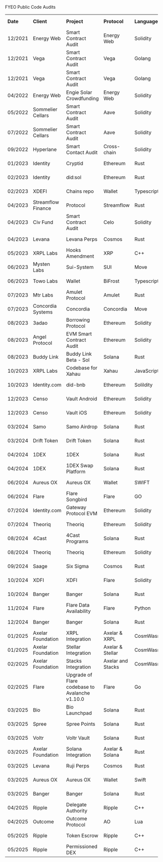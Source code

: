 FYEO Public Code Audits


<table>
  <tr>
   <td><strong>Date</strong>
   </td>
   <td><strong>Client</strong>
   </td>
   <td><strong>Project</strong>
   </td>
   <td><strong>Protocol</strong>
   </td>
   <td><strong>Language(s)</strong>
   </td>
   <td><strong>Audit Report</strong>
   </td>
   <td><strong>Blog Post</strong>
   </td>
  </tr>
  <tr>
   <td>12/2021
   </td>
   <td>Energy Web
   </td>
   <td>Smart Contract Audit
   </td>
   <td>Energy Web
   </td>
   <td>Solidity
   </td>
   <td><a href="https://github.com/fyeo-io/public-audit-reports/blob/main/Code%20Audit%20Reports/2021/Energy%20Web/Smart%20Contract%20review%20-%20The%20Energy%20Web%20-%20December%202021%20v1.1.pdf">Click here</a>
   </td>
   <td><a href="https://www.fyeo.io/post/security-assessment-of-energy-web-general-and-staking-pool-smart-contract">Read Post</a>
   </td>
  </tr>
  <tr>
   <td>12/2021
   </td>
   <td>Vega
   </td>
   <td>Smart Contract Audit
   </td>
   <td>Vega
   </td>
   <td>Golang
   </td>
   <td><a href="https://github.com/fyeo-io/public-audit-reports/blob/main/Code%20Audit%20Reports/2021/Vega/Vega%20-%20Smart%20Contract%20Security%20Assessment%20v1.0.2_FINAL.pdf">Click here</a>
   </td>
   <td><a href="https://www.fyeo.io/post/vega-protocol-security-review-ethereum-side-smart-contracts-of-the-ethereum-bridge-to-vega">Read Post</a>
   </td>
  </tr>
  <tr>
   <td>12/2021
   </td>
   <td>Vega
   </td>
   <td>Smart Contract Audit
   </td>
   <td>Vega
   </td>
   <td>Golang
   </td>
   <td><a href="https://github.com/fyeo-io/public-audit-reports/blob/main/Code%20Audit%20Reports/2021/Vega/Vega_-_Re-Review_Smart_Contract_Security_Assessment_v1.1.pdf">Click here</a>
   </td>
   <td><a href="https://www.fyeo.io/post/vega-protocol-security-review-ethereum-side-smart-contracts-of-the-ethereum-bridge-to-vega">Read Post</a>
   </td>
  </tr>
  <tr>
   <td>04/2022
   </td>
   <td>Energy Web
   </td>
   <td>Engie Solar Crowdfunding
   </td>
   <td>Energy Web
   </td>
   <td>Solidity
   </td>
   <td><a href="https://github.com/fyeo-io/public-audit-reports/blob/main/Code%20Audit%20Reports/2022/Energy%20Web%20AG%20-%20Security%20Assessment%20of%20Engie%20Solar%20Crowdfunding%20v2.1.docx%20(1).pdf">Click here</a>
   </td>
   <td><a href="https://www.fyeo.io/post/security-assessment-for-crowdfund-for-solar-by-energy-web-and-engie-energy-access">Read Post</a>
   </td>
  </tr>
  <tr>
   <td>05/2022
   </td>
   <td>Sommelier Cellars
   </td>
   <td>Smart Contract Audit
   </td>
   <td>Aave
   </td>
   <td>Solidity
   </td>
   <td><a href="https://github.com/fyeo-io/public-audit-reports/blob/main/Code%20Audit%20Reports/2022/Sommelier%20Cellars/PUBLIC%20-%20PeggyJV%20-%20Security%20Assessment%20of%20the%20Sommelier%20Cellar%20Smart%20Contracts%20v2.0.pdf">Click here</a>
   </td>
   <td><a href="https://www.fyeo.io/post/fyeo-sommelier-cellars-code-review">Read Post</a>
   </td>
  </tr>
  <tr>
   <td>07/2022
   </td>
   <td>Sommelier Cellars
   </td>
   <td>Smart Contract Audit
   </td>
   <td>Aave
   </td>
   <td>Solidity
   </td>
   <td><a href="https://github.com/fyeo-io/public-audit-reports/blob/main/Code%20Audit%20Reports/2022/Sommelier%20Cellars/PUBLIC%20-%20PeggyJV%20-%20Security%20Assessment%20of%20the%20Sommelier%20Cellar%20Smart%20Contracts%20v2.2.pdf">Click here</a>
   </td>
   <td><a href="https://www.fyeo.io/post/fyeo-sommelier-cellars-code-review">Read Post</a>
   </td>
  </tr>
  <tr>
   <td>09/2022
   </td>
   <td>Hyperlane
   </td>
   <td>Smart Contact Audit
   </td>
   <td>Cross-chain
   </td>
   <td>Solidity
   </td>
   <td><a href="https://github.com/fyeo-io/public-audit-reports/blob/main/Code%20Audit%20Reports/2022/Hyperlane%20-%20Security%20Assessment%20of%20the%20Abacus%20Monorepo%20v1.2.pdf">Click here</a>
   </td>
   <td><a href="https://www.fyeo.io/post/fyeo-security-assessment-of-the-hyperlane-formerly-abacus-smart-contracts-in-august-2022">Read Post</a>
   </td>
  </tr>
  <tr>
   <td>01/2023
   </td>
   <td>Identity
   </td>
   <td>Cryptid
   </td>
   <td>Ethereum
   </td>
   <td>Rust
   </td>
   <td><a href="https://github.com/fyeo-io/public-audit-reports/blob/main/Code%20Audit%20Reports/2023/Identity/Identity%20Technologies%20Inc.%20-%20Security%20Assessment%20of%20the%20Sol_Did%20v1.0.pdf">Click here</a>
   </td>
   <td><a href="https://www.fyeo.io/post/fyeo-security-assessment-identity_com">Read Post</a>
   </td>
  </tr>
  <tr>
   <td>02/2023
   </td>
   <td>Identity
   </td>
   <td>did:sol
   </td>
   <td>Ethereum
   </td>
   <td>Rust
   </td>
   <td><a href="https://github.com/fyeo-io/public-audit-reports/blob/main/Code%20Audit%20Reports/2023/Identity/Identity%20Technologies%20Inc.%20-%20Security%20Assessment%20of%20the%20Cryptid%20v1.0.pdf">Click here</a>
   </td>
   <td><a href="https://www.fyeo.io/post/fyeo-security-assessment-identity_com">Read Post</a>
   </td>
  </tr>
  <tr>
   <td>02/2023
   </td>
   <td>XDEFI
   </td>
   <td>Chains repo
   </td>
   <td>Wallet
   </td>
   <td>Typescript
   </td>
   <td><a href="https://github.com/fyeo-io/public-audit-reports/blob/main/Code%20Audit%20Reports/2023/XDEFI/XDEFI-%20Code%20Review%20of%20Chains%20repo%20v1.0.pdf">Click here</a>
   </td>
   <td>
   </td>
  </tr>
  <tr>
   <td>04/2023
   </td>
   <td>Streamflow Finance
   </td>
   <td>Protocol
   </td>
   <td>Streamflow
   </td>
   <td>Rust
   </td>
   <td><a href="https://github.com/fyeo-io/public-audit-reports/blob/main/Code%20Audit%20Reports/2023/Streamflow/Streamflow_Finance_Security_Assessment_of_the_Streamflow_Protocols.pdf">Click here</a>
   </td>
   <td><a href="https://www.fyeo.io/post/secure-code-assessment-of-the-streamflow-finance-protocol">Read Post</a>
   </td>
  </tr>
  <tr>
   <td>04/2023
   </td>
   <td>Civ Fund
   </td>
   <td>Smart Contract Audit
   </td>
   <td>Celo
   </td>
   <td>Solidity
   </td>
   <td><a href="https://github.com/fyeo-io/public-audit-reports/blob/main/Code%20Audit%20Reports/2023/Civ%20Fund/CIV%20Fund%20-%20Security%20Assessment%20of%20the%20CIVFund%20Contracts%20v1.2.pdf">Click here</a>
   </td>
   <td><a href="https://www.fyeo.io/post/civfund-security-assessment">Read Post</a>
   </td>
  </tr>
  <tr>
   <td>04/2023
   </td>
   <td>Levana
   </td>
   <td>Levana Perps
   </td>
   <td>Cosmos
   </td>
   <td>Rust
   </td>
   <td><a href="https://github.com/fyeo-io/public-audit-reports/blob/main/Code%20Audit%20Reports/2023/Levana/Levana%20Foundation%20-%20Security%20Assessment%20of%20the%20Levana%20Protocol%20v1.1%20(1).pdf">Click here</a>
   </td>
   <td>
   </td>
  </tr>
  <tr>
   <td>05/2023
   </td>
   <td>XRPL Labs
   </td>
   <td>Hooks Amendment
   </td>
   <td>XRP
   </td>
   <td>C++
   </td>
   <td><a href="https://github.com/fyeo-io/public-audit-reports/blob/main/Code%20Audit%20Reports/2023/Xahau/Security%20Assessment%20of%20the%20XRP%20Labs%20Hooks%20Amendment%20v1.0_public.pdf">Click here</a>
   </td>
   <td><a href="https://www.fyeo.io/post/security-assessment-of-the-xrpl-labs-hooks-amendment">Read Post</a>
   </td>
  </tr>
  <tr>
   <td>06/2023
   </td>
   <td>Mysten Labs
   </td>
   <td>Sui-System
   </td>
   <td>SUI
   </td>
   <td>Move
   </td>
   <td><a href="https://github.com/fyeo-io/public-audit-reports/blob/main/Code%20Audit%20Reports/2023/SUI/Mysten%20Labs%20-%20Security%20Assessment%20for%20the%20SUI%20Blockchain%20sui-system%20v1.0.pdf">Click here</a>
   </td>
   <td><a href="https://www.fyeo.io/post/fyeo-sui-security-assessment-with-mysten-labs">Read Post</a>
   </td>
  </tr>
  <tr>
   <td>06/2023
   </td>
   <td>Towo Labs
   </td>
   <td>Wallet
   </td>
   <td>BiFrost
   </td>
   <td>Typescript/Javascript
   </td>
   <td><a href="https://github.com/fyeo-io/public-audit-reports/blob/main/Code%20Audit%20Reports/2023/BiFrost/Towo%20Labs%20-%20Secure%20Code%20Review%20Bifrost%20Wallet%20v1.0.pdf">Click here</a>
   </td>
   <td><a href="https://www.fyeo.io/post/fyeo-bifrost-wallet-security-assessment">Read Post</a>
   </td>
  </tr>
  <tr>
   <td>07/2023
   </td>
   <td>Mtr Labs
   </td>
   <td>Amulet Protocol
   </td>
   <td>Amulet
   </td>
   <td>Rust
   </td>
   <td><a href="https://github.com/fyeo-io/public-audit-reports/blob/main/Code%20Audit%20Reports/2023/Amulet/MTR_Labs_Pte_Ltd_Secure_Code_Review_of_Amulet_Protocol_v1_0%20(1).pdf">Click here</a>
   </td>
   <td><a href="https://www.fyeo.io/post/fyeo-amulet-security-assessment">Read Post</a>
   </td>
  </tr>
  <tr>
   <td>07/2023
   </td>
   <td>Concordia Systems
   </td>
   <td>Concordia
   </td>
   <td>Concordia
   </td>
   <td>Move
   </td>
   <td><a href="https://github.com/fyeo-io/public-audit-reports/blob/main/Code%20Audit%20Reports/2023/Concordia/Concordia%20Systems%20Inc.%20-%20Secure%20Code%20Review%20Concordia%20v1.0.pdf">Click here</a>
   </td>
   <td><a href="https://www.fyeo.io/post/fyeo-concordia-security-assessment">Read Post</a>
   </td>
  </tr>
  <tr>
   <td>08/2023
   </td>
   <td>3adao
   </td>
   <td>Borrowing Protocol
   </td>
   <td>Ethereum
   </td>
   <td>Solidity
   </td>
   <td><a href="https://github.com/fyeo-io/public-audit-reports/blob/main/Code%20Audit%20Reports/2023/3aDAO/3A%20DAO%20-%20Security%20Assessment%20for%203A%20Borrowing%20Protocol%20v1.0.pdf">Click here</a>
   </td>
   <td><a href="https://www.fyeo.io/post/fyeo-3a-dao-security-assessment">Read Post</a>
   </td>
  </tr>
  <tr>
   <td>08/2023
   </td>
   <td>Angel Protocol
   </td>
   <td>EVM Smart Contract Audit
   </td>
   <td>Ethereum
   </td>
   <td>Solidity
   </td>
   <td><a href="https://github.com/fyeo-io/public-audit-reports/blob/main/Code%20Audit%20Reports/2023/Angel%20Protocol/Angel%20Protocol%20Finance%20-%20Security%20Assessment%20of%20evm-smart-contracts%20v1.0.pdf">Click here</a>
   </td>
   <td><a href="https://www.fyeo.io/post/fyeo-angel-giving-security-assessment">Read Post</a>
   </td>
  </tr>
  <tr>
   <td>08/2023
   </td>
   <td>Buddy Link
   </td>
   <td>Buddy Link Beta - Sol
   </td>
   <td>Solana
   </td>
   <td>Rust
   </td>
   <td><a href="https://github.com/fyeo-io/public-audit-reports/blob/main/Code%20Audit%20Reports/2023/BuddyLink/Buddy%20Link%20-%20Security%20Assessment%20of%20buddlink-beta-sol%20v1.0.pdf">Click here</a>
   </td>
   <td><a href="https://www.fyeo.io/post/fyeo-buddy-link-security-assessment">Read Post</a>
   </td>
  </tr>
  <tr>
   <td>10/2023
   </td>
   <td>XRPL Labs
   </td>
   <td>Codebase for Xahau
   </td>
   <td>Xahau
   </td>
   <td>JavaScript
   </td>
   <td><a href="https://github.com/fyeo-io/public-audit-reports/blob/main/Code%20Audit%20Reports/2023/Xahau/V1.0%20XRPL%20Labs%20-%20Security%20Review%20of%20Xahaud%20-%20Codebase%20for%20Xahau%20.pdf">Click here</a>
   </td>
   <td><a href="https://www.fyeo.io/post/fyeo-completes-security-review-of-xahau-codebase">Read Post</a>
   </td>
  </tr>
  <tr>
   <td>10/2023
   </td>
   <td>Identity.com
   </td>
   <td>did-bnb
   </td>
   <td>Ethereum
   </td>
   <td>Solildity
   </td>
   <td><a href="https://github.com/fyeo-io/public-audit-reports/blob/main/Code%20Audit%20Reports/2023/Identity/Identity.com%20-%20Security%20Assessment%20did-bnb%20v1.0.pdf">Click here</a>
   </td>
   <td><a href="https://www.fyeo.io/post/fyeo-security-assessment-identity_com">Read Post</a>
   </td>
  </tr>
  <tr>
   <td>12/2023
   </td>
   <td>Censo
   </td>
   <td>Vault Android
   </td>
   <td>Ethereum
   </td>
   <td>Solidity
   </td>
   <td><a href="https://github.com/fyeo-io/public-audit-reports/blob/main/Code%20Audit%20Reports/2023/Censo/Censo%20-%20Security%20Code%20Review%20of%20Censo%20Vault%20Android%20v1.0_public.pdf">Click here</a>
   </td>
   <td><a href="https://www.fyeo.io/post/fyeo-completes-security-review-of-censo">Read Post</a>
   </td>
  </tr>
  <tr>
   <td>12/2023
   </td>
   <td>Censo
   </td>
   <td>Vault iOS
   </td>
   <td>Ethereum
   </td>
   <td>Solidity
   </td>
   <td><a href="https://github.com/fyeo-io/public-audit-reports/blob/main/Code%20Audit%20Reports/2023/Censo/Censo%20-%20Security%20Code%20Review%20of%20Censo%20Vault%20iOS%20v1.0_public.pdf">Click here</a>
   </td>
   <td><a href="https://www.fyeo.io/post/fyeo-completes-security-review-of-censo">Read Post</a>
   </td>
  </tr>
  <tr>
   <td>03/2024
   </td>
   <td>Samo
   </td>
   <td>Samo Airdrop
   </td>
   <td>Solana
   </td>
   <td>Rust
   </td>
   <td><a href="https://github.com/fyeo-io/public-audit-reports/blob/main/Code%20Audit%20Reports/2024/Drift%20Token/Drift%20Token%20-%20Security%20Code%20Review%20of%20DriftToken%20v1.0.pdf">Click here</a>
   </td>
   <td><a href="https://www.fyeo.io/post/fyeo-secure-code-assessment-of-samoyedcoin-saga-tools">Read Post</a>
   </td>
  </tr>
  <tr>
   <td>03/2024
   </td>
   <td>Drift Token
   </td>
   <td>Drift Token
   </td>
   <td>Solana
   </td>
   <td>Rust
   </td>
   <td><a href="https://github.com/fyeo-io/public-audit-reports/blob/main/Code%20Audit%20Reports/2024/Drift%20Token/Drift%20Token%20-%20Security%20Code%20Review%20of%20DriftToken%20v1.0.pdf">Click here</a>
   </td>
   <td><a href="https://www.fyeo.io/post/fyeo-secure-code-assessment-of-drift-token">Read Post</a>
   </td>
  </tr>
  <tr>
   <td>04/2024
   </td>
   <td>1DEX
   </td>
   <td>1DEX
   </td>
   <td>Solana
   </td>
   <td>Rust
   </td>
   <td><a href="https://github.com/fyeo-io/public-audit-reports/blob/main/Code%20Audit%20Reports/2024/1DEX/Security%20Code%20Review%201INTRO%20v1.0_public.pdf">Click here</a>
   </td>
   <td>
   </td>
  </tr>
  <tr>
   <td>04/2024
   </td>
   <td>1DEX
   </td>
   <td>1DEX Swap Platform
   </td>
   <td>Solana
   </td>
   <td>Rust
   </td>
   <td><a href="https://github.com/fyeo-io/public-audit-reports/blob/main/Code%20Audit%20Reports/2024/1DEX/SecurityCodeReview1DEX.pdf">Click here</a>
   </td>
   <td>
   </td>
  </tr>
  <tr>
   <td>06/2024
   </td>
   <td>Aureus OX
   </td>
   <td>Aureus OX
   </td>
   <td>Wallet
   </td>
   <td>SWIFT
   </td>
   <td><a href="https://github.com/fyeo-io/public-audit-reports/blob/main/Code%20Audit%20Reports/2024/Aureus%20OX/Aureus%20Ox%20-%20Security%20Code%20Review%20Aureus%20Ox%20v1.0_public.pdf">Click here</a>
   </td>
   <td><a href="https://www.fyeo.io/post/secure-code-assessment-of-aureus-ox-oxen-flow-application">Read Post</a>
   </td>
  </tr>
  <tr>
   <td>06/2024
   </td>
   <td>Flare
   </td>
   <td>Flare Songbird
   </td>
   <td>Flare
   </td>
   <td>GO
   </td>
   <td><a href="https://github.com/fyeo-io/public-audit-reports/blob/main/Code%20Audit%20Reports/2024/Flare/Flare%20Ongoing%20Songbird%20June%2020th%201.0_Public.docx.pdf">Click here</a>
   </td>
   <td><a href="https://www.fyeo.io/post/fyeo-secure-code-assessment-flare-songbird">Read Post</a>
   </td>
  </tr>
  <tr>
   <td>07/2024
   </td>
   <td>Identity.com
   </td>
   <td>Gateway Protocol EVM
   </td>
   <td>Ethereum
   </td>
   <td>Solidity
   </td>
   <td><a href="https://github.com/fyeo-io/public-audit-reports/blob/main/Code%20Audit%20Reports/2024/Identity/Identity%20-%20Security%20Code%20Review%20Gateway%20Protocol%20EVM%20v1.0.pdf">Click here</a>
   </td>
   <td><a href="https://www.fyeo.io/post/fyeo-security-assessment-identity_com">Read Post</a>
   </td>
  </tr>
  <tr>
   <td>07/2024
   </td>
   <td>Theoriq
   </td>
   <td>Theoriq
   </td>
   <td>Ethereum
   </td>
   <td>Solidity
   </td>
   <td><a href="https://github.com/fyeo-io/public-audit-reports/blob/main/Code%20Audit%20Reports/2024/Theoriq/Theoriq%20-%20Security%20Code%20Review%20Theoriq%20v1.0.pdf">Click here</a>
   </td>
   <td><a href="https://www.fyeo.io/post/fyeo-secure-code-assessment-theoriq-smart-contract">Read Post</a>
   </td>
  </tr>
  <tr>
   <td>08/2024
   </td>
   <td>4Cast
   </td>
   <td>4Cast Programs
   </td>
   <td>Solana
   </td>
   <td>Rust
   </td>
   <td><a href="https://github.com/fyeo-io/public-audit-reports/blob/main/Code%20Audit%20Reports/2024/4Cast/4CAST%20-%20Security%20Code%20Review%204Cast%20Programs%20v1.0.pdf">Click here</a>
   </td>
   <td><a href="https://www.fyeo.io/post/fyeo-secure-code-assessment-4cast-program">Read Post</a>
   </td>
  </tr>
  <tr>
   <td>08/2024
   </td>
   <td>Theoriq
   </td>
   <td>Theoriq
   </td>
   <td>Ethereum
   </td>
   <td>Solidity
   </td>
   <td><a href="https://github.com/fyeo-io/public-audit-reports/blob/main/Code%20Audit%20Reports/2024/Theoriq/Theoriq%20-%20Security%20Code%20Review%20Theoriq%202%20v1.0.pdf">Click here</a>
   </td>
   <td><a href="https://www.fyeo.io/post/fyeo-secure-code-assessment-theoriq-smart-contract">Read Post</a>
   </td>
  </tr>
  <tr>
   <td>09/2024
   </td>
   <td>Saage
   </td>
   <td>Six Sigma
   </td>
   <td>Cosmos
   </td>
   <td>Rust
   </td>
   <td><a href="https://github.com/fyeo-io/public-audit-reports/blob/main/Code%20Audit%20Reports/2024/Saage/Saage%20-%20Security%20Code%20Review%20Six%20Sigma%20v1.0_public.pdf">Click here</a>
   </td>
   <td>
   </td>
  </tr>
  <tr>
   <td>10/2024
   </td>
   <td>XDFI
   </td>
   <td>XDFI
   </td>
   <td>Flare
   </td>
   <td>Solidity
   </td>
   <td><a href="https://github.com/fyeo-io/public-audit-reports/blob/main/Code%20Audit%20Reports/2024/XDFI/XDFI%20-%20Security%20Code%20Review%20XDFI%20v1.0_Public.pdf">Click here</a>
   </td>
   <td><a href="https://www.fyeo.io/post/fyeo-secure-code-review-xdfi-smart-contract">Read Post</a>
   </td>
  </tr>
  <tr>
   <td>10/2024
   </td>
   <td>Banger
   </td>
   <td>Banger
   </td>
   <td>Solana
   </td>
   <td>Rust
   </td>
   <td><a href="https://github.com/fyeo-io/public-audit-reports/blob/main/Code%20Audit%20Reports/2024/Banger/Banger%20-%20Security%20Code%20Review%20of%20Banger%20v1.0.pdf">Click here</a>
   </td>
   <td><a href="https://www.fyeo.io/post/fyeo-secure-code-assessment-banger">Read Post</a>
   </td>
  </tr>
  <tr>
   <td>11/2024
   </td>
   <td>Flare
   </td>
   <td>Flare Data Availability
   </td>
   <td>Flare
   </td>
   <td>Python
   </td>
   <td><a href="https://github.com/fyeo-io/public-audit-reports/blob/main/Code%20Audit%20Reports/2024/Flare/FLARE%20-%20Security%20Code%20Review%20FLARE%20Data%20Availability%20v1.0_Public.pdf">Click here</a>
   </td>
   <td><a href="https://www.fyeo.io/post/fyeo-secure-code-assessment-of-flare-data-availability">Read Post</a>
   </td>
  </tr>
  <tr>
   <td>12/2024
   </td>
   <td>Banger
   </td>
   <td>Banger
   </td>
   <td>Solana
   </td>
   <td>Rust
   </td>
   <td><a href="https://github.com/fyeo-io/public-audit-reports/blob/main/Code%20Audit%20Reports/2024/Banger/Banger%20Ongoing%202024.12.20_v1.0.pdf">Click here</a>
   </td>
   <td><a href="https://www.fyeo.io/post/fyeo-secure-code-assessment-banger">Read Post</a>
   </td>
  </tr>
  <tr>
   <td>01/2025
   </td>
   <td>Axelar Foundation
   </td>
   <td>XRPL Integration
   </td>
   <td>Axelar & XRPL
   </td>
   <td>CosmWasm/Rust
   </td>
   <td><a href="https://github.com/fyeo-io/public-audit-reports/blob/main/Code%20Audit%20Reports/2025/Axelar/Axelar%20-%20Security%20Code%20Review%20of%20Axelar%20XRPL%20v1.0.pdf">Click here</a>
   </td>
   <td>
   </td>
  </tr>
  <tr>
   <td>01/2025
   </td>
   <td>Axelar Foundation
   </td>
   <td>Stellar Integration
   </td>
   <td>Axelar & Stellar
   </td>
   <td>CosmWasm/Rust
   </td>
   <td><a href="https://github.com/fyeo-io/public-audit-reports/blob/main/Code%20Audit%20Reports/2025/Axelar/Axelar%20-%20Security%20Code%20Review%20of%20Axelar%20-%20Stellar%20v1.0.pdf">Click here</a>
   </td>
   <td>
   </td>
  </tr>
  <tr>
   <td>02/2025
   </td>
   <td>Axelar Foundation
   </td>
   <td>Stacks Integration
   </td>
   <td>Axelar and Stacks
   </td>
   <td>CosmWasm/Rust/Typescript
   </td>
   <td><a href="https://github.com/fyeo-io/public-audit-reports/blob/main/Code%20Audit%20Reports/2025/Axelar/Axelar%20-%20Security%20Code%20Review%20of%20Axelar%20Stacks%20v1.0.pdf">Click here</a>
   </td>
   <td>
   </td>
  </tr>
  <tr>
   <td>02/2025
   </td>
   <td>Flare
   </td>
   <td>Upgrade of Flare codebase to Avalanche v1.10.0
   </td>
   <td>Flare
   </td>
   <td>Go
   </td>
   <td><a href="https://github.com/fyeo-io/public-audit-reports/blob/main/Code%20Audit%20Reports/2025/Flare/Flare%20diff%20review%202025-02.pdf">Click here</a>
   </td>
   <td><a href="https://www.fyeo.io/post/fyeo-secure-code-assessment-flare-songbird">Read Post</a>
   </td>
  </tr>
  <tr>
   <td>03/2025
   </td>
   <td>Bio
   </td>
   <td>Bio Launchpad
   </td>
   <td>Solana
   </td>
   <td>Rust
   </td>
   <td><a href="https://github.com/fyeo-io/public-audit-reports/blob/main/Code%20Audit%20Reports/2025/Bio/Bio%20-%20Security%20Code%20Review%20of%20Bio%20Launchpad%20v1.0.pdf">Click here</a>
   </td>
   <td>
   </td>
  </tr>
  <tr>
   <td>03/2025
   </td>
   <td>Spree
   </td>
   <td>Spree Points
   </td>
   <td>Solana
   </td>
   <td>Rust
   </td>
   <td><a href="https://github.com/fyeo-io/public-audit-reports/blob/main/Code%20Audit%20Reports/2025/Spree/Spree%20-%20Security%20Code%20Review%20of%20Spree%20Points%20v1.0.pdf">Click here</a> 
   </td>
   <td>
   </td>
  </tr>
  <tr>
   <td>03/2025
   </td>
   <td>Voltr
   </td>
   <td>Voltr Vault
   </td>
   <td>Solana
   </td>
   <td>Rust
   </td>
   <td><a href="https://github.com/fyeo-io/public-audit-reports/blob/main/Code%20Audit%20Reports/2025/Voltr/Voltr%20-%20Security%20Code%20Review%20of%20Voltr%20Vault%20v1.0.pdf">Click here</a>
   </td>
   <td>
   </td>
  </tr>
  <tr>
   <td>03/2025
   </td>
   <td>Axelar Foundation
   </td>
   <td> Solana Integration
   </td>
   <td>Axelar & Solana
   </td>
   <td>Rust
   </td>
   <td><a href="https://github.com/fyeo-io/public-audit-reports/blob/main/Code%20Audit%20Reports/2025/Axelar/Axelar%20Foundation%20-%20Security%20Code%20Review%20of%20Axelar%20-%20Solana%20Integration%20v1.0.pdf">Click here</a>
   </td>
   <td>
   </td>
  </tr>
  <tr>
   <td>03/2025
   </td>
   <td>Levana
   </td>
   <td>Ruji Perps
   </td>
   <td>Cosmos
   </td>
   <td>Rust
   </td>
   <td><a href="https://github.com/fyeo-io/public-audit-reports/blob/main/Code%20Audit%20Reports/2025/Levana/Levana%20-%20Security%20Code%20Review%20of%20Ruji%20Perps%20v1.0.pdf">Click here</a>
   </td>
   <td>
   </td>
  </tr>
  <tr>
   <td>03/2025
   </td>
   <td>Aureus OX
   </td>
   <td>Aureus OX
   </td>
   <td>Wallet
   </td>
   <td>Swift
   </td>
   <td><a href="https://github.com/fyeo-io/public-audit-reports/blob/main/Code%20Audit%20Reports/2025/Aureus%20OX/Aureus%20Ox%20Ongoing%202025.03.25.docx.pdf">Click here</a>
   </td>
   <td><a href="https://www.fyeo.io/post/secure-code-assessment-of-aureus-ox-oxen-flow-application">Read Post</a>
   </td>
  </tr>
  <tr>
   <td>03/2025
   </td>
   <td>Banger
   </td>
   <td>Banger
   </td>
   <td>Solana
   </td>
   <td>Rust
   </td>
   <td><a href="https://github.com/fyeo-io/public-audit-reports/blob/main/Code%20Audit%20Reports/2025/Banger/Banger%20Ongoing%202025.03.25.pdf">Click here</a>
   </td>
   <td>
   </td>
  </tr>
  <tr>
   <td>04/2025
   </td>
   <td>Ripple
   </td>
   <td>Delegate Authority
   </td>
   <td>Ripple
   </td>
   <td>C++
   </td>
   <td><a href="https://github.com/fyeo-io/public-audit-reports/blob/main/Code%20Audit%20Reports/2025/Ripple/Ripple%20-%20Security%20Code%20Review%20of%20XRPL%20Permission%20Delegation%20v1.0%20FINAL.pdf">Click here</a>
   </td>
   <td>
   </td>
  </tr>
  <tr>
   <td>04/2025
   </td>
   <td>Outcome
   </td>
   <td>Outcome Protocol
   </td>
   <td>AO
   </td>
   <td>Lua
   </td>
   <td><a href="https://github.com/fyeo-io/public-audit-reports/blob/main/Code%20Audit%20Reports/2025/Outcome/Outcome%20-%20Security%20Code%20Review%20of%20the%20Outcome%20Protocol%20v1.0.pdf">Click here</a>
   </td>
   <td>
   </td>
  </tr>
  <tr>
   <td>05/2025
   </td>
   <td>Ripple
   </td>
   <td>Token Escrow
   </td>
   <td>Ripple
   </td>
   <td>C++
   </td>
   <td><a href="https://github.com/fyeo-io/public-audit-reports/blob/main/Code%20Audit%20Reports/2025/Ripple/Ripple%20-%20Security%20Code%20Review%20of%20XRPL%20Token%20Escrow%20v1.0.pdf">Click here</a>
   </td>
   <td>
   </td>
  </tr>
  <tr>
   <td>05/2025
   </td>
   <td>Ripple
   </td>
   <td>Permissioned DEX
   </td>
   <td>Ripple
   </td>
   <td>C++
   </td>
   <td><a href="https://github.com/fyeo-io/public-audit-reports/blob/main/Code%20Audit%20Reports/2025/Ripple/Ripple%20-%20Security%20Code%20Review%20of%20XRPL%20Permissioned%20DEX%20v1.0.pdf">Click here</a>
   </td>
   <td>
   </td>
  </tr>
</table>

